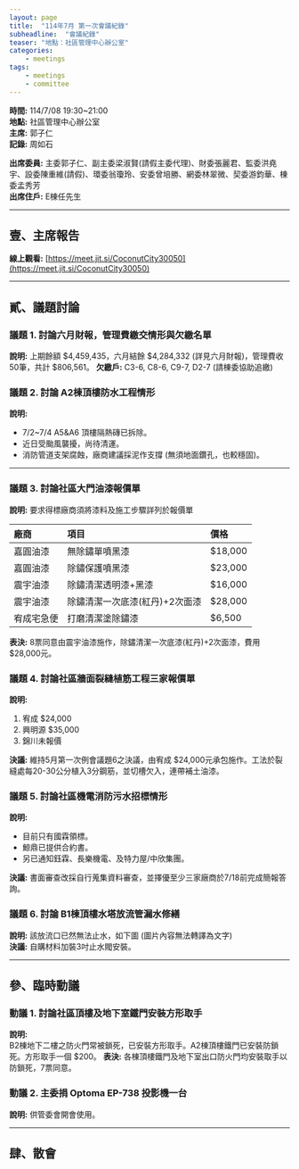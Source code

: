 ```yaml
---
layout: page
title:  "114年7月 第一次會議紀錄"
subheadline:  "會議紀錄"
teaser: "地點：社區管理中心辦公室"
categories:
    - meetings
tags:
    - meetings
    - committee
---
```

**時間:** 114/7/08 19:30~21:00<br>
**地點:** 社區管理中心辦公室<br>
**主席:** 郭子仁<br>
**記錄:** 周如石<br>

**出席委員:** 主委郭子仁、副主委梁淑賢(請假主委代理)、財委張麗君、監委洪堯宇、設委陳重維(請假)、環委翁瓊玲、安委曾培勝、網委林翠微、契委游鈞華、棟委孟秀芳<br>
**出席住戶:** E棟任先生<br>

---
## 壹、主席報告
**線上觀看:** [https://meet.jit.si/CoconutCity30050](https://meet.jit.si/CoconutCity30050)

---
## 貳、議題討論

### 議題 1. 討論六月財報，管理費繳交情形與欠繳名單
**說明:** 上期餘額 $4,459,435，六月結餘 $4,284,332 (詳見六月財報)，管理費收50筆，共計 $806,561。
**欠繳戶:** C3-6, C8-6, C9-7, D2-7 (請棟委協助追繳)<br>

### 議題 2. 討論 A2棟頂樓防水工程情形
**說明:** <br>
*   7/2~7/4 A5&A6 頂樓隔熱磚已拆除。
*   近日受颱風襲擾，尚待清運。
*   消防管道支架腐蝕，廠商建議採泥作支撐 (無須地面鑽孔，也較穩固)。

---
### 議題 3. 討論社區大門油漆報價單
**說明:** 要求得標廠商須將漆料及施工步驟詳列於報價單<br>

| 廠商       | 項目             | 價格      |
| :--------- | :--------------- | :-------- |
| 嘉圓油漆   | 無除鏽單噴黑漆   | $18,000   |
| 嘉圓油漆   | 除鏽保護噴黑漆   | $23,000   |
| 震宇油漆   | 除鏽清潔透明漆+黑漆 | $16,000   |
| 震宇油漆   | 除鏽清潔一次底漆(紅丹)+2次面漆 | $28,000 |
| 宥成宅急便 | 打磨清潔塗除鏽漆 | $6,500    |

**表決:** 8票同意由震宇油漆施作，除鏽清潔一次底漆(紅丹)+2次面漆，費用 $28,000元。<br>

### 議題 4. 討論社區牆面裂縫植筋工程三家報價單
**說明:** <br>
1.  宥成 $24,000
2.  興明源 $35,000
3.  錦川未報價

**決議:** 維持5月第一次例會議題6之決議，由宥成 $24,000元承包施作。工法於裂縫處每20-30公分植入3分鋼筋，並切槽欠入，連帶補土油漆。<br>

### 議題 5. 討論社區機電消防污水招標情形
**說明:**<br>
*   目前只有國霖領標。
*   鯨鼎已提供合約書。
*   另已通知鈺霖、長樂機電、及特力屋/中欣集團。

**決議:** 書面審查改採自行蒐集資料審查，並擇優至少三家廠商於7/18前完成簡報答詢。<br>

### 議題 6. 討論 B1棟頂樓水塔放流管漏水修繕
**說明:** 該放流口已然無法止水，如下圖 (圖片內容無法轉譯為文字)<br>
**決議:** 自購材料加裝3吋止水閥安裝。<br>

---
## 參、臨時動議

### 動議 1. 討論社區頂樓及地下室鐵門安裝方形取手
**說明:** <br> B2棟地下二樓之防火門常被鎖死，已安裝方形取手。A2棟頂樓鐵門已安裝防鎖死。方形取手一個 $200。
**表決:** 各棟頂樓鐵門及地下室出口防火門均安裝取手以防鎖死，7票同意。<br>

### 動議 2. 主委捐 Optoma EP-738 投影機一台
**說明:** 供管委會開會使用。<br>

---
## 肆、散會

